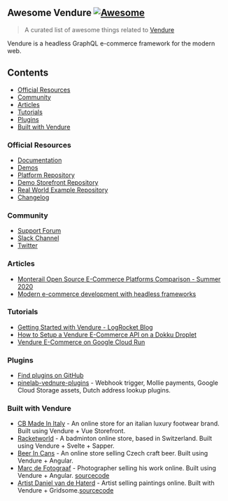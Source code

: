 ## Awesome Vendure [![Awesome](https://cdn.rawgit.com/sindresorhus/awesome/d7305f38d29fed78fa85652e3a63e154dd8e8829/media/badge.svg)](https://github.com/sindresorhus/awesome)

> A curated list of awesome things related to [Vendure](https://www.vendure.io/)

Vendure is a headless GraphQL e-commerce framework for the modern web.

## Contents
- [Official Resources](#official-resources)
- [Community](#community)
- [Articles](#articles)
- [Tutorials](#tutorials)
- [Plugins](#plugins)
- [Built with Vendure](#built-with-vendure)

### Official Resources
- [Documentation](https://www.vendure.io/docs/)
- [Demos](https://demo.vendure.io/)
- [Platform Repository](https://github.com/vendure-ecommerce/vendure)
- [Demo Storefront Repository](https://github.com/vendure-ecommerce/storefront)
- [Real World Example Repository](https://github.com/vendure-ecommerce/real-world-vendure)
- [Changelog](https://github.com/vendure-ecommerce/vendure/blob/master/CHANGELOG.md)

### Community
- [Support Forum](https://github.com/vendure-ecommerce/vendure/discussions)
- [Slack Channel](https://join.slack.com/t/vendure-ecommerce/shared_invite/enQtNzA1NTcyMDY3NTg0LTMzZGQzNDczOWJiMTU2YjAyNWJlMzdmZGE3ZDY5Y2RjMGYxZWNlYTI4NmU4Y2Q1MDNlYzE4MzQ5ODcyYTdmMGU)
- [Twitter](https://twitter.com/vendure_io)

### Articles
- [Monterail Open Source E-Commerce Platforms Comparison - Summer 2020](https://www.monterail.com/blog/e-commerce-platform-comparison)
- [Modern e-commerce development with headless frameworks](https://www.ekreative.com/blog/modern-e-commerce-development-with-headless-frameworks/)

### Tutorials
- [Getting Started with Vendure - LogRocket Blog](https://blog.logrocket.com/getting-started-with-vendure/)
- [How to Setup a Vendure E-Commerce API on a Dokku Droplet](https://dev.to/oncode/how-to-setup-a-vendure-e-commerce-api-on-a-dokku-droplet-3enc/)
- [Vendure E-Commerce on Google Cloud Run](https://martijn-brug.medium.com/vendure-ecommerce-on-google-cloud-run-225b26c8133a)

### Plugins
- [Find plugins on GitHub](https://github.com/search?p=2&q=vendure+plugin+-user%3Avendure-ecommerce&type=Repositories)
- [pinelab-vednure-plugins](https://github.com/martijnvdbrug/pinelab-vendure-plugins) - Webhook trigger, Mollie payments, Google Cloud Storage assets, Dutch address lookup plugins.

### Built with Vendure
- [CB Made In Italy](https://cbmadeinitaly.com) - An online store for an italian luxury footwear brand. Built using Vendure + Vue Storefront.
- [Racketworld](https://racketworld.ch) - A badminton online store, based in Switzerland. Built using Vendure + Svelte + Sapper.
- [Beer In Cans](https://beerincans.com) - An online store selling Czech craft beer. Built using Vendure + Angular.
- [Marc de Fotograaf](https://shop.marcdefotograaf.nl) - Photographer selling his work online. Built using Vendure + Angular. [sourcecode](https://github.com/martijnvdbrug/shops)
- [Artist Daniel van de Haterd](https://dvandehaterd.nl/) - Artist selling paintings online. Built with Vendure + Gridsome.[sourcecode](https://github.com/martijnvdbrug/shops)
